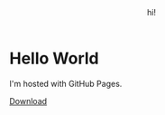 <!DOCTYPE html>
<html>
    <header>hi!</header>
    <body>
        <h1>Hello World</h1>
        <p>I'm hosted with GitHub Pages.</p>
        <a id="raw-url" href="itms-services://?action=download-manifest&url=https://github.com/ejkim-dki/ejkim-dki.github.io/main/manifest.plist">Download</a>
    </body>
</html>
